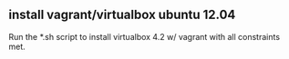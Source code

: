 ## install vagrant/virtualbox ubuntu 12.04

Run the *.sh script to install virtualbox 4.2 w/ vagrant with all constraints met.

